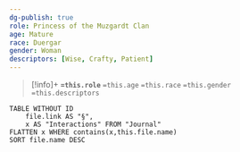 ```yaml
---
dg-publish: true
role: Princess of the Muzgardt Clan
age: Mature
race: Duergar
gender: Woman
descriptors: [Wise, Crafty, Patient]
---
```


> [!info]+
> **`=this.role`**
> `=this.age` `=this.race` `=this.gender`
> `=this.descriptors`

```dataview
TABLE WITHOUT ID
	file.link AS "§", 
	x AS "Interactions" FROM "Journal"
FLATTEN x WHERE contains(x,this.file.name) 
SORT file.name DESC
```